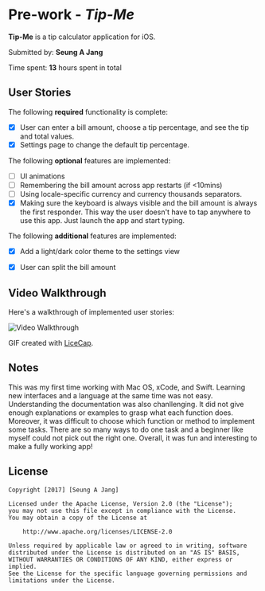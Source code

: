# Pre-work - *Tip-Me*

**Tip-Me** is a tip calculator application for iOS.

Submitted by: **Seung A Jang**

Time spent: **13** hours spent in total

## User Stories

The following **required** functionality is complete:

* [x] User can enter a bill amount, choose a tip percentage, and see the tip and total values.
* [x] Settings page to change the default tip percentage.

The following **optional** features are implemented:
* [ ] UI animations
* [ ] Remembering the bill amount across app restarts (if <10mins)
* [ ] Using locale-specific currency and currency thousands separators.
* [x] Making sure the keyboard is always visible and the bill amount is always the first responder. This way the user doesn't have to tap anywhere to use this app. Just launch the app and start typing.

The following **additional** features are implemented:

- [x] Add a light/dark color theme to the settings view
- [x] User can split the bill amount


## Video Walkthrough 

Here's a walkthrough of implemented user stories:

<img src='http://imgur.com/26d3b468-5cca-4051-ac2a-86ebe7a2d9fd' title='Video Walkthrough' width='' alt='Video Walkthrough' />

GIF created with [LiceCap](http://www.cockos.com/licecap/).

## Notes

This was my first time working with Mac OS, xCode, and Swift. Learning new interfaces and a language at the same time was not easy. Understanding the documentation was also chanllenging. It did not give enough explanations or examples to grasp what each function does. Moreover, it was difficult to choose which function or method to implement some tasks. There are so many ways to do one task and a beginner like myself could not pick out the right one. Overall, it was fun and interesting to make a fully working app!

## License

    Copyright [2017] [Seung A Jang]

    Licensed under the Apache License, Version 2.0 (the "License");
    you may not use this file except in compliance with the License.
    You may obtain a copy of the License at

        http://www.apache.org/licenses/LICENSE-2.0

    Unless required by applicable law or agreed to in writing, software
    distributed under the License is distributed on an "AS IS" BASIS,
    WITHOUT WARRANTIES OR CONDITIONS OF ANY KIND, either express or implied.
    See the License for the specific language governing permissions and
    limitations under the License.
